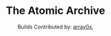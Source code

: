 <p align="center"><center><h1 align="center">The Atomic Archive</h1></p>
<p align="center">Builds Contributed by: <a href="https://github.com/array0x">array0x</a>, 
